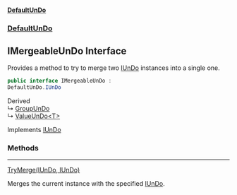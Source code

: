 #### [DefaultUnDo](DefaultUnDo.md 'DefaultUnDo')
### [DefaultUnDo](DefaultUnDo.md#DefaultUnDo 'DefaultUnDo')
## IMergeableUnDo Interface
Provides a method to try to merge two [IUnDo](IUnDo.md 'DefaultUnDo.IUnDo') instances into a single one.  
```csharp
public interface IMergeableUnDo :
DefaultUnDo.IUnDo
```

Derived  
&#8627; [GroupUnDo](GroupUnDo.md 'DefaultUnDo.GroupUnDo')  
&#8627; [ValueUnDo&lt;T&gt;](ValueUnDo_T_.md 'DefaultUnDo.ValueUnDo&lt;T&gt;')  

Implements [IUnDo](IUnDo.md 'DefaultUnDo.IUnDo')  
### Methods

***
[TryMerge(IUnDo, IUnDo)](IMergeableUnDo_TryMerge(IUnDo_IUnDo).md 'DefaultUnDo.IMergeableUnDo.TryMerge(DefaultUnDo.IUnDo, DefaultUnDo.IUnDo)')

Merges the current instance with the specified [IUnDo](IUnDo.md 'DefaultUnDo.IUnDo').  
